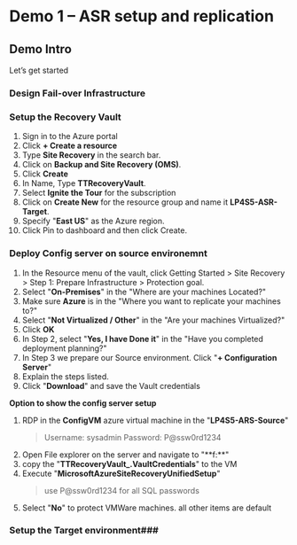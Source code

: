 # Demo 1 – ASR setup and replication
## Demo Intro

Let’s get started

### Design Fail-over Infrastructure

### Setup the Recovery Vault
1. Sign in to the Azure portal
2. Click **+ Create a resource**
2. Type **Site Recovery** in the search bar.
2. Click on  **Backup and Site Recovery (OMS)**.
2. Click **Create**
3. In Name, Type **TTRecoveryVault**.
3. Select **Ignite the Tour** for the subscription
4. Click on **Create New** for the resource group and name it **LP4S5-ASR-Target**.
5. Specify "**East US**" as the Azure region.
6. Click Pin to dashboard and then click Create.

### Deploy Config server on source environemnt

1. In the Resource menu of the vault, click Getting Started > Site Recovery > Step 1: Prepare Infrastructure > Protection goal.
1. Select "**On-Premises**" in the "Where are your machines Located?"
1. Make sure **Azure** is in the "Where you want to replicate your machines to?"
1. Select "**Not Virtualized / Other**" in the "Are your machines Virtualized?"
1. Click **OK**
1. In Step 2, select "**Yes, I have Done it**" in the "Have you completed deployment planning?"
1. In Step 3 we prepare our Source environment. Click "**+ Configuration Server**"
1. Explain the steps  listed.
1. Click "**Download**" and save the Vault credentials

**Option to show the config server setup**
1. RDP in the **ConfigVM** azure virtual machine in the "**LP4S5-ARS-Source**"
    > Username: sysadmin
    > Password: P@ssw0rd1234
2. Open File explorer on the server and navigate to "**f:\**"
2. copy the "**TTRecoveryVault_<Dates>.VaultCredentials**" to the VM
2. Execute "**MicrosoftAzureSiteRecoveryUnifiedSetup**"
    >use P@ssw0rd1234 for all SQL passwords
3. Select "**No**" to protect VMWare machines.  all other items are default

### Setup the Target environment###



















	
	
	
	
	
	
	
	

